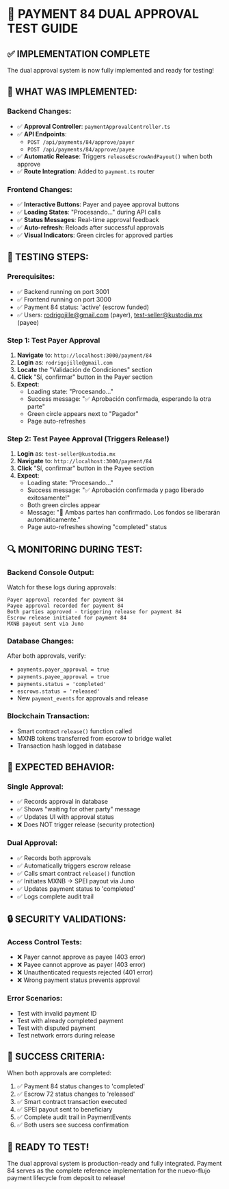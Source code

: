 # 🧪 PAYMENT 84 DUAL APPROVAL TEST GUIDE

## ✅ IMPLEMENTATION COMPLETE
The dual approval system is now fully implemented and ready for testing!

## 🔧 **WHAT WAS IMPLEMENTED:**

### Backend Changes:
- ✅ **Approval Controller**: `paymentApprovalController.ts`
- ✅ **API Endpoints**: 
  - `POST /api/payments/84/approve/payer`
  - `POST /api/payments/84/approve/payee`
- ✅ **Automatic Release**: Triggers `releaseEscrowAndPayout()` when both approve
- ✅ **Route Integration**: Added to `payment.ts` router

### Frontend Changes:
- ✅ **Interactive Buttons**: Payer and payee approval buttons
- ✅ **Loading States**: "Procesando..." during API calls
- ✅ **Status Messages**: Real-time approval feedback
- ✅ **Auto-refresh**: Reloads after successful approvals
- ✅ **Visual Indicators**: Green circles for approved parties

## 🎯 **TESTING STEPS:**

### Prerequisites:
- ✅ Backend running on port 3001
- ✅ Frontend running on port 3000
- ✅ Payment 84 status: 'active' (escrow funded)
- ✅ Users: rodrigojille@gmail.com (payer), test-seller@kustodia.mx (payee)

### Step 1: Test Payer Approval
1. **Navigate** to: `http://localhost:3000/payment/84`
2. **Login** as: `rodrigojille@gmail.com`
3. **Locate** the "Validación de Condiciones" section
4. **Click** "Sí, confirmar" button in the Payer section
5. **Expect**: 
   - Loading state: "Procesando..."
   - Success message: "✅ Aprobación confirmada, esperando la otra parte"
   - Green circle appears next to "Pagador"
   - Page auto-refreshes

### Step 2: Test Payee Approval (Triggers Release!)
1. **Login** as: `test-seller@kustodia.mx`
2. **Navigate** to: `http://localhost:3000/payment/84`
3. **Click** "Sí, confirmar" button in the Payee section
4. **Expect**:
   - Loading state: "Procesando..."
   - Success message: "✅ Aprobación confirmada y pago liberado exitosamente!"
   - Both green circles appear
   - Message: "🚀 Ambas partes han confirmado. Los fondos se liberarán automáticamente."
   - Page auto-refreshes showing "completed" status

## 🔍 **MONITORING DURING TEST:**

### Backend Console Output:
Watch for these logs during approvals:
```
Payer approval recorded for payment 84
Payee approval recorded for payment 84
Both parties approved - triggering release for payment 84
Escrow release initiated for payment 84
MXNB payout sent via Juno
```

### Database Changes:
After both approvals, verify:
- `payments.payer_approval = true`
- `payments.payee_approval = true`
- `payments.status = 'completed'`
- `escrows.status = 'released'`
- New `payment_events` for approvals and release

### Blockchain Transaction:
- Smart contract `release()` function called
- MXNB tokens transferred from escrow to bridge wallet
- Transaction hash logged in database

## 🚨 **EXPECTED BEHAVIOR:**

### Single Approval:
- ✅ Records approval in database
- ✅ Shows "waiting for other party" message
- ✅ Updates UI with approval status
- ❌ Does NOT trigger release (security protection)

### Dual Approval:
- ✅ Records both approvals
- ✅ Automatically triggers escrow release
- ✅ Calls smart contract `release()` function
- ✅ Initiates MXNB → SPEI payout via Juno
- ✅ Updates payment status to 'completed'
- ✅ Logs complete audit trail

## 🔒 **SECURITY VALIDATIONS:**

### Access Control Tests:
- ❌ Payer cannot approve as payee (403 error)
- ❌ Payee cannot approve as payer (403 error)
- ❌ Unauthenticated requests rejected (401 error)
- ❌ Wrong payment status prevents approval

### Error Scenarios:
- Test with invalid payment ID
- Test with already completed payment
- Test with disputed payment
- Test network errors during release

## 🎉 **SUCCESS CRITERIA:**

When both approvals are completed:
1. ✅ Payment 84 status changes to 'completed'
2. ✅ Escrow 72 status changes to 'released'
3. ✅ Smart contract transaction executed
4. ✅ SPEI payout sent to beneficiary
5. ✅ Complete audit trail in PaymentEvents
6. ✅ Both users see success confirmation

## 🚀 **READY TO TEST!**

The dual approval system is production-ready and fully integrated. Payment 84 serves as the complete reference implementation for the nuevo-flujo payment lifecycle from deposit to release!

